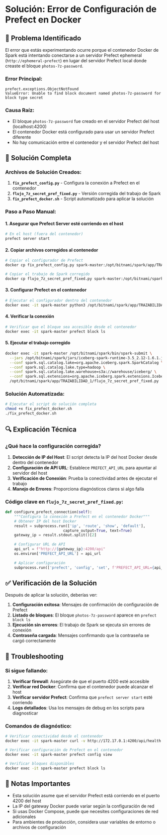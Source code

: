 # Solución: Error de Configuración de Prefect en Docker

## 🚨 Problema Identificado

El error que estás experimentando ocurre porque el contenedor Docker de Spark está intentando conectarse a un servidor Prefect ephemeral (`http://ephemeral-prefect`) en lugar del servidor Prefect local donde creaste el bloque `photos-7z-password`.

### Error Principal:
```
prefect.exceptions.ObjectNotFound
ValueError: Unable to find block document named photos-7z-password for block type secret
```

### Causa Raíz:
- El bloque `photos-7z-password` fue creado en el servidor Prefect del host (localhost:4200)
- El contenedor Docker está configurado para usar un servidor Prefect diferente
- No hay comunicación entre el contenedor y el servidor Prefect del host

## 🔧 Solución Completa

### Archivos de Solución Creados:

1. **`fix_prefect_config.py`** - Configura la conexión a Prefect en el contenedor
2. **`flujo_7z_secret_pref_fixed.py`** - Versión corregida del trabajo de Spark
3. **`fix_prefect_docker.sh`** - Script automatizado para aplicar la solución

### Paso a Paso Manual:

#### 1. Asegurar que Prefect Server esté corriendo en el host
```bash
# En el host (fuera del contenedor)
prefect server start
```

#### 2. Copiar archivos corregidos al contenedor
```bash
# Copiar el configurador de Prefect
docker cp fix_prefect_config.py spark-master:/opt/bitnami/spark/app/TRAZABILIDAD_1/

# Copiar el trabajo de Spark corregido
docker cp flujo_7z_secret_pref_fixed.py spark-master:/opt/bitnami/spark/app/TRAZABILIDAD_1/
```

#### 3. Configurar Prefect en el contenedor
```bash
# Ejecutar el configurador dentro del contenedor
docker exec -it spark-master python3 /opt/bitnami/spark/app/TRAZABILIDAD_1/fix_prefect_config.py
```

#### 4. Verificar la conexión
```bash
# Verificar que el bloque sea accesible desde el contenedor
docker exec -it spark-master prefect block ls
```

#### 5. Ejecutar el trabajo corregido
```bash
docker exec -it spark-master /opt/bitnami/spark/bin/spark-submit \
  --jars /opt/bitnami/spark/jars/iceberg-spark-runtime-3.5_2.12-1.6.1.jar \
  --conf spark.sql.catalog.lake=org.apache.iceberg.spark.SparkCatalog \
  --conf spark.sql.catalog.lake.type=hadoop \
  --conf spark.sql.catalog.lake.warehouse=s3a://warehouse/iceberg/ \
  --conf spark.sql.extensions=org.apache.iceberg.spark.extensions.IcebergSparkSessionExtensions \
  /opt/bitnami/spark/app/TRAZABILIDAD_1/flujo_7z_secret_pref_fixed.py
```

### Solución Automatizada:
```bash
# Ejecutar el script de solución completa
chmod +x fix_prefect_docker.sh
./fix_prefect_docker.sh
```

## 🔍 Explicación Técnica

### ¿Qué hace la configuración corregida?

1. **Detección de IP del Host**: El script detecta la IP del host Docker desde dentro del contenedor
2. **Configuración de API URL**: Establece `PREFECT_API_URL` para apuntar al servidor del host
3. **Verificación de Conexión**: Prueba la conectividad antes de ejecutar el trabajo
4. **Manejo de Errores**: Proporciona diagnósticos claros si algo falla

### Código clave en `flujo_7z_secret_pref_fixed.py`:

```python
def configure_prefect_connection(self):
    """Configura la conexión a Prefect en el contenedor Docker"""
    # Obtener IP del host Docker
    result = subprocess.run(['ip', 'route', 'show', 'default'], 
                          capture_output=True, text=True)
    gateway_ip = result.stdout.split()[2]
    
    # Configurar URL de API
    api_url = f"http://{gateway_ip}:4200/api"
    os.environ['PREFECT_API_URL'] = api_url
    
    # Aplicar configuración
    subprocess.run(['prefect', 'config', 'set', f'PREFECT_API_URL={api_url}'])
```

## ✅ Verificación de la Solución

Después de aplicar la solución, deberías ver:

1. **Configuración exitosa**: Mensajes de confirmación de configuración de Prefect
2. **Listado de bloques**: El bloque `photos-7z-password` aparece en `prefect block ls`
3. **Ejecución sin errores**: El trabajo de Spark se ejecuta sin errores de conexión
4. **Contraseña cargada**: Mensajes confirmando que la contraseña se cargó correctamente

## 🚨 Troubleshooting

### Si sigue fallando:

1. **Verificar firewall**: Asegúrate de que el puerto 4200 esté accesible
2. **Verificar red Docker**: Confirma que el contenedor puede alcanzar el host
3. **Verificar servidor Prefect**: Confirma que `prefect server start` esté corriendo
4. **Logs detallados**: Usa los mensajes de debug en los scripts para diagnosticar

### Comandos de diagnóstico:
```bash
# Verificar conectividad desde el contenedor
docker exec -it spark-master curl -v http://172.17.0.1:4200/api/health

# Verificar configuración de Prefect en el contenedor
docker exec -it spark-master prefect config view

# Verificar bloques disponibles
docker exec -it spark-master prefect block ls
```

## 📝 Notas Importantes

- Esta solución asume que el servidor Prefect está corriendo en el puerto 4200 del host
- La IP del gateway Docker puede variar según la configuración de red
- Si usas Docker Compose, puede que necesites configuraciones de red adicionales
- Para ambientes de producción, considera usar variables de entorno o archivos de configuración